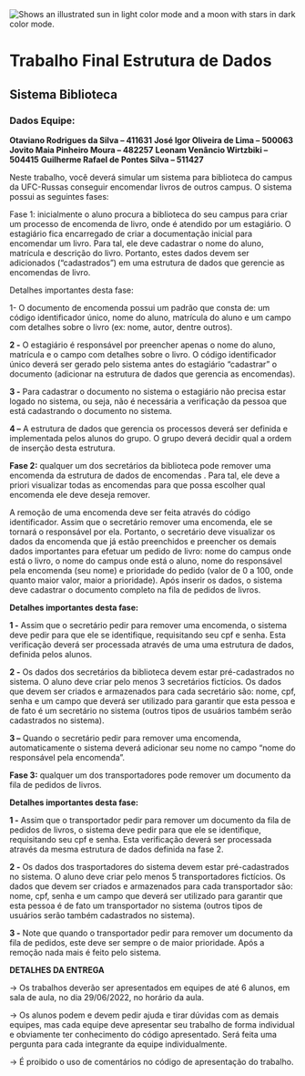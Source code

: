 <picture>
 <img alt="Shows an illustrated sun in light color mode and a moon with stars in dark color mode." src="https://pbs.twimg.com/profile_images/1283835103173648390/MYhdUSFu_400x400.jpg">
</picture>

# Trabalho Final Estrutura de Dados
## Sistema Biblioteca

### Dados Equipe:
**Otaviano Rodrigues da Silva – 411631**
**José Igor Oliveira de Lima – 500063**
**Jovito Maia Pinheiro Moura – 482257**
**Leonam Venâncio Wirtzbiki – 504415**
**Guilherme Rafael de Pontes Silva – 511427**

Neste trabalho, você deverá simular um sistema para biblioteca do campus da UFC-Russas
conseguir encomendar livros de outros campus. O sistema possui as seguintes fases:

Fase 1: inicialmente o aluno procura a biblioteca do seu campus para criar um processo de
encomenda de livro, onde é atendido por um estagiário. O estagiário fica encarregado de criar a
documentação inicial para encomendar um livro. Para tal, ele deve cadastrar o nome do aluno,
matrícula e descrição do livro. Portanto, estes dados devem ser adicionados (“cadastrados”) em
uma estrutura de dados que gerencie as encomendas de livro.

Detalhes importantes desta fase:

1- O documento de encomenda possui um padrão que consta de: um código identificador único,
nome do aluno, matrícula do aluno e um campo com detalhes sobre o livro (ex: nome, autor, dentre
outros).

**2 -** O estagiário é responsável por preencher apenas o nome do aluno, matrícula e o campo com
detalhes sobre o livro. O código identificador único deverá ser gerado pelo sistema antes do
estagiário “cadastrar” o documento (adicionar na estrutura de dados que gerencia as encomendas).

**3 -** Para cadastrar o documento no sistema o estagiário não precisa estar logado no sistema, ou
seja, não é necessária a verificação da pessoa que está cadastrando o documento no sistema.

**4 –** A estrutura de dados que gerencia os processos deverá ser definida e implementada pelos
alunos do grupo. O grupo deverá decidir qual a ordem de inserção desta estrutura.

**Fase 2:** qualquer um dos secretários da biblioteca pode remover uma encomenda da estrutura de
dados de encomendas . Para tal, ele deve a priori visualizar todas as encomendas para que possa
escolher qual encomenda ele deve deseja remover.

A remoção de uma encomenda deve ser feita através do código identificador. Assim que o
secretário remover uma encomenda, ele se tornará o responsável por ela. Portanto, o secretário deve
visualizar os dados da encomenda que já estão preenchidos e preencher os demais dados
importantes para efetuar um pedido de livro: nome do campus onde está o livro, o nome do campus
onde está o aluno, nome do responsável pela encomenda (seu nome) e prioridade do pedido (valor
de 0 a 100, onde quanto maior valor, maior a prioridade). Após inserir os dados, o sistema deve
 cadastrar o documento completo na fila de pedidos de livros.

**Detalhes importantes desta fase:**

**1 -** Assim que o secretário pedir para remover uma encomenda, o sistema deve pedir para que ele
se identifique, requisitando seu cpf e senha. Esta verificação deverá ser processada através de uma
uma estrutura de dados, definida pelos alunos.

**2 -** Os dados dos secretários da biblioteca devem estar pré-cadastrados no sistema. O aluno
deve criar pelo menos 3 secretários fictícios. Os dados que devem ser criados e armazenados para
cada secretário são: nome, cpf, senha e um campo que deverá ser utilizado para garantir que esta
pessoa e de fato é um secretário no sistema (outros tipos de usuários também serão cadastrados no
sistema).

**3 –** Quando o secretário pedir para remover uma encomenda, automaticamente o sistema deverá
adicionar seu nome no campo “nome do responsável pela encomenda”.

**Fase 3:** qualquer um dos transportadores pode remover um documento da fila de pedidos de
livros.

**Detalhes importantes desta fase:**

**1 -** Assim que o transportador pedir para remover um documento da fila de pedidos de livros, o
sistema deve pedir para que ele se identifique, requisitando seu cpf e senha. Esta verificação deverá
ser processada através da mesma estrutura de dados definida na fase 2.

**2 -** Os dados dos trasportadores do sistema devem estar pré-cadastrados no sistema. O aluno
deve criar pelo menos 5 transportadores fictícios. Os dados que devem ser criados e armazenados
para cada transportador são: nome, cpf, senha e um campo que deverá ser utilizado para garantir
que esta pessoa é de fato um transportador no sistema (outros tipos de usuários serão também
cadastrados no sistema).

**3 -** Note que quando o transportador pedir para remover um documento da fila de pedidos, este
deve ser sempre o de maior prioridade. Após a remoção nada mais é feito pelo sistema.

**DETALHES DA ENTREGA**

→ Os trabalhos deverão ser apresentados em equipes de até 6 alunos, em sala de aula, no dia
29/06/2022, no horário da aula.

→ Os alunos podem e devem pedir ajuda e tirar dúvidas com as demais equipes, mas cada equipe
deve apresentar seu trabalho de forma individual e obviamente ter conhecimento do código
apresentado. Será feita uma pergunta para cada integrante da equipe individualmente.

→ É proibido o uso de comentários no código de apresentação do trabalho.


